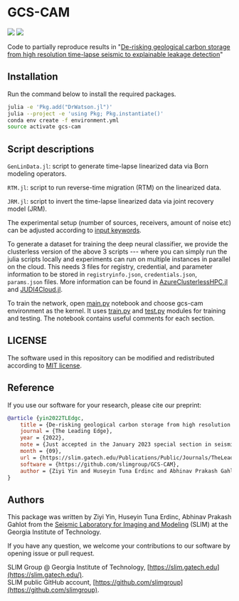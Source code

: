 # GCS-CAM

[![][license-img]][license-status] [![][zenodo-img]][zenodo-status]

Code to partially reproduce results in "[De-risking geological carbon storage from high resolution time-lapse seismic to explainable leakage detection](https://slim.gatech.edu/content/de-risking-geological-carbon-storage-high-resolution-time-lapse-seismic-explainable-leakage)"

## Installation

Run the command below to install the required packages.

```bash
julia -e 'Pkg.add("DrWatson.jl")'
julia --project -e 'using Pkg; Pkg.instantiate()'
conda env create -f environment.yml
source activate gcs-cam
```

## Script descriptions

`GenLinData.jl`: script to generate time-lapse linearized data via Born modeling operators.

`RTM.jl`: script to run reverse-time migration (RTM) on the linearized data.

`JRM.jl`: script to invert the time-lapse linearized data via joint recovery model (JRM).

The experimental setup (number of sources, receivers, amount of noise etc) can be adjusted according to [input keywords](https://github.com/slimgroup/GCS-CAM/blob/main/src/utils.jl).

To generate a dataset for training the deep neural classifier, we provide the clusterless version of the above 3 scripts --- where you can simply run the julia scripts locally and experiments can run on multiple instances in parallel on the cloud. This needs 3 files for registry, credential, and parameter information to be stored in `registryinfo.json`, `credentials.json`, `params.json` files. More information can be found in [AzureClusterlessHPC.jl](https://github.com/microsoft/AzureClusterlessHPC.jl) and [JUDI4Cloud.jl](https://github.com/slimgroup/JUDI4Cloud.jl).

To train the network, open [main.py](https://github.com/slimgroup/GCS-CAM/blob/main/scripts/main.ipynb) notebook and choose gcs-cam environment as the kernel. It uses [train.py](https://github.com/slimgroup/GCS-CAM/blob/main/scripts/train.py) and [test.py](https://github.com/slimgroup/GCS-CAM/blob/main/scripts/test.py) modules for training and testing. The notebook contains useful comments for each section.

## LICENSE

The software used in this repository can be modified and redistributed according to [MIT license](https://github.com/slimgroup/GCS-CAM/blob/main/LICENSE).

## Reference

If you use our software for your research, please cite our preprint:

```bibtex
@article {yin2022TLEdgc,
	title = {De-risking geological carbon storage from high resolution time-lapse seismic to explainable leakage detection},
	journal = {The Leading Edge},
	year = {2022},
	note = {Just accepted in the January 2023 special section in seismic resolution},
	month = {09},
	url = {https://slim.gatech.edu/Publications/Public/Journals/TheLeadingEdge/2022/yin2022TLEdgc/paper.html},
	software = {https://github.com/slimgroup/GCS-CAM},
	author = {Ziyi Yin and Huseyin Tuna Erdinc and Abhinav Prakash Gahlot and Mathias Louboutin and Felix J. Herrmann}
}
```

## Authors

This package was written by Ziyi Yin, Huseyin Tuna Erdinc, Abhinav Prakash Gahlot from the [Seismic Laboratory for Imaging and Modeling](https://slim.gatech.edu/) (SLIM) at the Georgia Institute of Technology.

If you have any question, we welcome your contributions to our software by opening issue or pull request.

SLIM Group @ Georgia Institute of Technology, [https://slim.gatech.edu](https://slim.gatech.edu/).      
SLIM public GitHub account, [https://github.com/slimgroup](https://github.com/slimgroup).    

[license-status]:LICENSE
[zenodo-status]:https://doi.org/10.5281/zenodo.7222318
[license-img]:http://img.shields.io/badge/license-MIT-brightgreen.svg?style=flat?style=plastic
[zenodo-img]:https://zenodo.org/badge/DOI/10.5281/zenodo.3878711.svg?style=plastic
